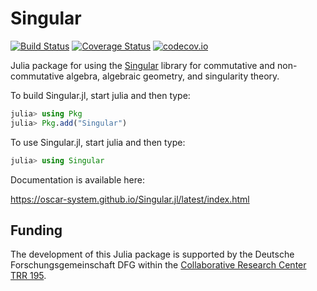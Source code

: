 # Singular

[![Build Status](https://github.com/oscar-system/Singular.jl/workflows/Run%20tests/badge.svg)](https://github.com/oscar-system/Singular.jl/actions?query=workflow%3A%22Run+tests%22)
[![Coverage Status](https://coveralls.io/repos/github/oscar-system/Singular.jl/badge.svg)](https://coveralls.io/github/oscar-system/Singular.jl)
[![codecov.io](https://codecov.io/github/oscar-system/Singular.jl/coverage.svg?branch=master)](https://codecov.io/gh/oscar-system/Singular.jl)

Julia package for using the [Singular](https://www.singular.uni-kl.de/) library for commutative and
non-commutative algebra, algebraic geometry, and singularity theory.

To build Singular.jl, start julia and then type:

```julia
julia> using Pkg
julia> Pkg.add("Singular")
```
To use Singular.jl, start julia and then type:

```julia
julia> using Singular
```

Documentation is available here:

<https://oscar-system.github.io/Singular.jl/latest/index.html>

## Funding

The development of this Julia package is supported by the Deutsche
Forschungsgemeinschaft DFG within the
[Collaborative Research Center TRR 195](https://www.computeralgebra.de/sfb/).
